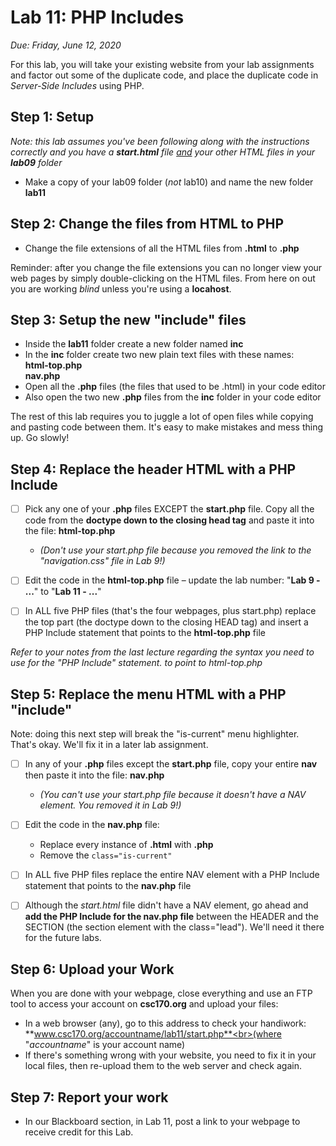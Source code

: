 # Lab 11: PHP Includes
*Due: Friday, June 12, 2020*

For this lab, you will take your existing website from your lab assignments and factor out some of the duplicate code, and place the duplicate code in *Server-Side Includes* using PHP.

## Step 1: Setup

*Note: this lab assumes you've been following along with the instructions correctly and you have a **start.html** file <u>and</u> your other HTML files in your **lab09** folder*

- Make a copy of your lab09 folder (*not* lab10) and name the new folder **lab11**

## Step 2: Change the files from HTML to PHP

- Change the file extensions of all the HTML files from **.html** to **.php**

Reminder: after you change the file extensions you can no longer view your web pages by simply double-clicking on the HTML files.  From here on out you are working *blind* unless you're using a **locahost**.

## Step 3: Setup the new "include" files

- Inside the **lab11** folder create a new folder named **inc**
- In the **inc** folder create two new plain text files with these names:<br>**html-top.php**<br>**nav.php**
- Open all the **.php** files (the files that used to be .html) in your code editor
- Also open the two new **.php** files from the **inc** folder in your code editor

The rest of this lab requires you to juggle a lot of open files while copying and pasting code between them. It's easy to make mistakes and mess thing up. Go slowly!

## Step 4: Replace the header HTML with a PHP Include

- [ ] Pick any one of your **.php** files EXCEPT the **start.php** file.  Copy all the code from the **doctype down to the closing head tag** and paste it into the file: **html-top.php**
  - *(Don't use your start.php file because you removed the link to the "navigation.css" file in Lab 9!)*

- [ ] Edit the code in the **html-top.php** file – update the lab number: "**Lab 9 - ...**" to "**Lab 11 - ...**"
- [ ] In ALL five PHP files (that's the four webpages, plus start.php) replace the top part (the doctype down to the closing HEAD tag) and insert a PHP Include statement that points to the **html-top.php** file 

*Refer to your notes from the last lecture regarding the syntax you need to use for the "PHP Include" statement. to point to html-top.php*

## Step 5: Replace the menu HTML with a PHP "include"

Note: doing this next step will break the "is-current" menu highlighter. That's okay. We'll fix it in a later lab assignment.

- [ ] In any of your **.php** files except the **start.php** file, copy your entire **nav** then paste it into the file: **nav.php**
  - *(You can't use your start.php file because it doesn't have a NAV element.  You removed it in Lab 9!)*

- [ ] Edit the code in the **nav.php** file: 
  - Replace every instance of **.html** with **.php**
  - Remove the `class="is-current"`
- [ ] In ALL five PHP files replace the entire NAV element with a PHP Include statement that points to the **nav.php** file 
- [ ] Although the *start.html* file didn't have a NAV element, go ahead and **add the PHP Include for the nav.php file** between the HEADER and the SECTION (the section element with the class="lead").  We'll need it there for the future labs.

## Step 6: Upload your Work

When you are done with your webpage, close everything and use an FTP tool to access your account on **csc170.org** and upload your files:

- In a web browser (any), go to this address to check your handiwork:<br> **www.csc170.org/accountname/lab11/start.php**<br>(where "*accountname*" is your account name)
- If there's something wrong with your website, you need to fix it in your local files, then re-upload them to the web server and check again.

## Step 7: Report your work

- In our Blackboard section, in Lab 11, post a link to your webpage to receive credit for this Lab.